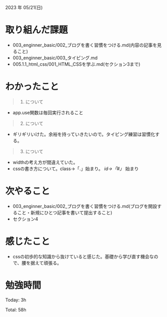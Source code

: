 2023 年 05/21(日)

# 取り組んだ課題

* 003_enginner_basic/002_ブログを書く習慣をつける.md(内容の記事を見ること)
* 003_enginner_basic/003_タイピング.md
* 005.1.1_html_css/001_HTML_CSSを学ぶ.md(セクション3まで)

# わかったこと

> 1. について

* app.use関数は毎回実行されること

> 2. について

* ギリギリいけた。余裕を持っていきたいので。タイピング練習は習慣化する。

> 3. について

* widthの考え方が間違えていた。
* cssの書き方について。class→「.」始まり。 *id→「#」* 始まり

# 次やること

* 003_enginner_basic/002_ブログを書く習慣をつける.md(ブログを開設すること・新規にひとつ記事を書いて提出すること)
* セクション4

# 感じたこと

* cssの初歩的な知識から抜けていると感じた。基礎から学び直す機会なので、腰を据えて頑張る。

# 勉強時間

Today: 3h

Total: 58h




